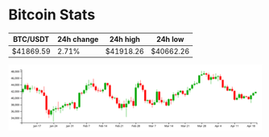 # Bitcoin Stats

BTC/USDT|24h change|24h high|24h low|
|---|---|---|---|
|$41869.59|2.71%|$41918.26|$40662.26|

<img src="./chart.svg">

